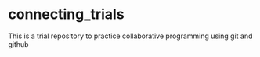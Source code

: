# connecting_trials
This is a trial repository to practice collaborative programming using git and github
